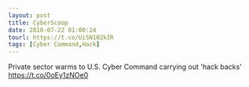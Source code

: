 ```yaml
---
layout: post
title: CyberScoop
date: 2018-07-22 01:00:24
tourl: https://t.co/UiSN102kIR
tags: [Cyber Command,Hack]
---
```

Private sector warms to U.S. Cyber Command carrying out 'hack backs' https://t.co/0oEy1zNOe0